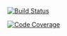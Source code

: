 [![Build Status](https://scrutinizer-ci.com/g/Deployee/plugins/badges/build.png?b=master)](https://scrutinizer-ci.com/g/Deployee/plugins/build-status/master)

[![Code Coverage](https://scrutinizer-ci.com/g/Deployee/plugins/badges/coverage.png?b=master)](https://scrutinizer-ci.com/g/Deployee/pliugins/?branch=master)